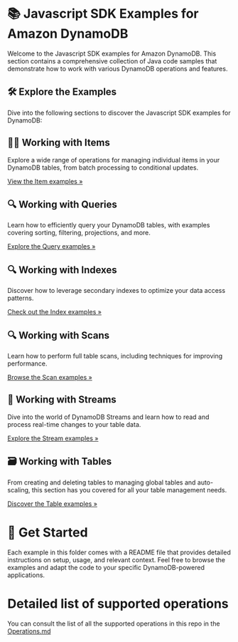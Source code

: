 # 📚 Javascript SDK Examples for Amazon DynamoDB

Welcome to the Javascript SDK examples for Amazon DynamoDB. This section contains a comprehensive collection of Java code samples that demonstrate how to work with various DynamoDB operations and features.

## 🛠️ Explore the Examples

Dive into the following sections to discover the Javascript SDK examples for DynamoDB:

## 👨‍💻 Working with Items

Explore a wide range of operations for managing individual items in your DynamoDB tables, from batch processing to conditional updates.

[View the Item examples »](./sdk_v3/data_plane/WorkingWithItems/)

## 🔍 Working with Queries

Learn how to efficiently query your DynamoDB tables, with examples covering sorting, filtering, projections, and more.

[Explore the Query examples »](./sdk_v3/data_plane/WorkingWithQueries)

## 🔍 Working with Indexes

Discover how to leverage secondary indexes to optimize your data access patterns.

[Check out the Index examples »](./sdk_v3/data_plane/WorkingWithIndexes)

## 🔍 Working with Scans

Learn how to perform full table scans, including techniques for improving performance.

[Browse the Scan examples »](./sdk_v3/data_plane/WorkingWithScans)

## 🌊 Working with Streams

Dive into the world of DynamoDB Streams and learn how to read and process real-time changes to your table data.

[Explore the Stream examples »](./sdk_v3/data_plane/WorkingWithStreams)

## 🗃️ Working with Tables

From creating and deleting tables to managing global tables and auto-scaling, this section has you covered for all your table management needs.

[Discover the Table examples »](./sdk_v3/control_plane/WorkingWithTables)

# 🚀 Get Started

Each example in this folder comes with a README file that provides detailed instructions on setup, usage, and relevant context. Feel free to browse the examples and adapt the code to your specific DynamoDB-powered applications.

# Detailed list of supported operations

<!-- TODO: Create issue to Sync the operations with the code -->

You can consult the list of all the supported operations in this repo in the [Operations.md](./Operations.md)
